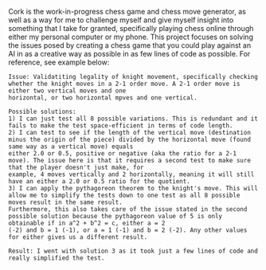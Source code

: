 Cork is the work-in-progress chess game and chess move generator, as well as a way for me to challenge myself and give myself insight into something that I take for granted, 
specifically playing chess online through either my personal computer or my phone. This project focuses on solving the issues posed by creating a chess game that you could play 
against an AI in as a creative way as possible in as few lines of code as possible. For reference, see example below:
  
    Issue: Validatiting legality of knight movement, specifically checking whether the knight moves in a 2-1 order move. A 2-1 order move is either two vertical moves and one 
    horizontal, or two horizontal mpves and one vertical.
  
    Possible solutions:
    1) I can just test all 8 possible variations. This is redundant and it fails to make the test space-efficient in terms of code length.
    2) I can test to see if the length of the vertical move (destination minus the origin of the piece) divided by the horizontal move (found same way as a vertical move) equals 
    either 2.0 or 0.5, positive or negative (aka the ratio for a 2-1 move). The issue here is that it requires a second test to make sure that the player doesn't just make, for 
    example, 4 moves vertically and 2 horizontally, meaning it will still have an either a 2.0 or 0.5 ratio for the quotient.
    3) I can apply the pythagoreon theorem to the knight's move. This will allow me to simplify the tests down to one test as all 8 possible moves result in the same result. 
    Furthermore, this also takes care of the issue stated in the second possible solution because the pythagoreon value of 5 is only obtainable if in a^2 + b^2 = c, either a = 2 
    (-2) and b = 1 (-1), or a = 1 (-1) and b = 2 (-2). Any other values for either gives us a different result.

    Result: I went with solution 3 as it took just a few lines of code and really simplified the test.

